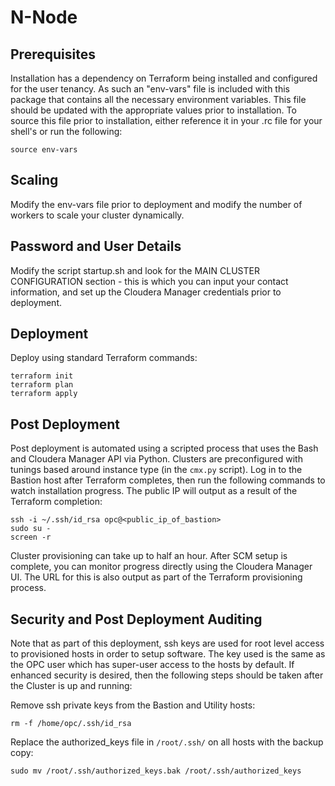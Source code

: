 # N-Node

## Prerequisites
Installation has a dependency on Terraform being installed and configured for the user tenancy.   As such an "env-vars" file is included with this package that contains all the necessary environment variables.  This file should be updated with the appropriate values prior to installation.  To source this file prior to installation, either reference it in your .rc file for your shell's or run the following:

    source env-vars

## Scaling
Modify the env-vars file prior to deployment and modify the number of workers to scale your cluster dynamically.

## Password and User Details
Modify the script startup.sh and look for the MAIN CLUSTER CONFIGURATION section - this is which you can input your contact information, and set up the Cloudera Manager credentials prior to deployment.

## Deployment
Deploy using standard Terraform commands:

    terraform init
    terraform plan
    terraform apply

## Post Deployment
Post deployment is automated using a scripted process that uses the Bash and Cloudera Manager API via Python.  Clusters are preconfigured with tunings based around instance type (in the `cmx.py` script).  Log in to the Bastion host after Terraform completes, then run the following commands to watch installation progress.  The public IP will output as a result of the Terraform completion:

    ssh -i ~/.ssh/id_rsa opc@<public_ip_of_bastion>
    sudo su -
    screen -r

Cluster provisioning can take up to half an hour.  After SCM setup is complete, you can monitor progress  directly using the Cloudera Manager UI.  The URL for this is also output as part of the Terraform provisioning process.

## Security and Post Deployment Auditing
Note that as part of this deployment, ssh keys are used for root level access to provisioned hosts in order to setup software.  The key used is the same as the OPC user which has super-user access to the hosts by default.   If enhanced security is desired, then the following steps should be taken after the Cluster is up and running:

Remove ssh private keys from the Bastion and Utility hosts:

    rm -f /home/opc/.ssh/id_rsa

Replace the authorized_keys file in `/root/.ssh/` on all hosts with the backup copy:

    sudo mv /root/.ssh/authorized_keys.bak /root/.ssh/authorized_keys
